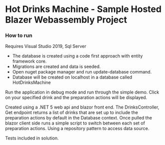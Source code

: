 # Hot Drinks Machine - Sample Hosted Blazer Webassembly Project

### How to run
Requires Visual Studio 2019, 
         Sql Server

* The database is created using a code first approach with entity framework core.
* Migrations are created and data is seeded. 
* Open nuget package manager and run update-database command.
* Database will be created on localhost in a database called HotDrinksMachine

Run the application in debug mode and run through the simple demo.
Click on your specified drink and the preparation actions will be displayed.

Created using a .NET 5 web api and blazor front end.
The DrinksController, Get endpoint returns a list of drinks that are set up to include the preparation actions by default in the Database context.
Once pulled the blazor client side runs a simple script to switch between each set of preparation actions.
Using a repository pattern to access data source.

Tests included in solution.
